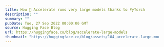 ```yaml
---
title: How 🤗 Accelerate runs very large models thanks to PyTorch
description: ""
summary: ""
pubDate: Tue, 27 Sep 2022 00:00:00 GMT
source: Hugging Face Blog
url: https://huggingface.co/blog/accelerate-large-models
thumbnail: "https://huggingface.co/blog/assets/104_accelerate-large-models/thumbnail.png"
---
```


